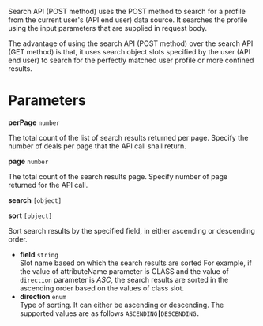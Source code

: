 Search API (POST method) uses the POST method to search for a profile from the current user's (API end user) data source. It searches the profile using the input parameters that are supplied in request body. 

The advantage of using the search API (POST method) over the search API (GET method) is that, it uses search object slots specified by the user (API end user) to search for the perfectly matched user profile or more confined results.

# Parameters

**perPage** `number`

The  total count of the list of search results returned per page. Specify the number of deals per page that the API call shall return.

**page**  `number`

The total count of the search results page. Specify number of page returned for the API call. 

**search** `[object]`


**sort** `[object]` 

Sort search results by the specified field, in either ascending or descending order.

- **field** `string` </br> 	Slot name based on which the search results are sorted For example, if the value of attributeName parameter is CLASS and the value of `direction` parameter is _ASC_, the search results are sorted in the ascending order based on the values of class slot.
- **direction** `enum` </br> Type of sorting. It can either be ascending or descending. The supported values are as follows `ASCENDING┃DESCENDING.`